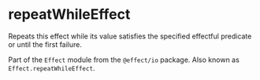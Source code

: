 # repeatWhileEffect

Repeats this effect while its value satisfies the specified effectful
predicate or until the first failure.

Part of the `Effect` module from the `@effect/io` package. Also known as `Effect.repeatWhileEffect`.
